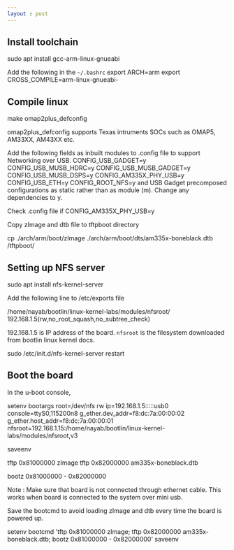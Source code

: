 ```yaml
---
layout : post
---
```

## Install toolchain

sudo apt install gcc-arm-linux-gnueabi

Add the following in the `~/.bashrc`
export ARCH=arm
export CROSS_COMPILE=arm-linux-gnueabi-

## Compile linux
make omap2plus_defconfig

omap2plus_defconfig supports Texas intruments SOCs such as OMAP5, AM33XX, AM43XX etc.

Add the following fields as inbuilt modules to .config file to support Networking over USB.
CONFIG_USB_GADGET=y
CONFIG_USB_MUSB_HDRC=y
CONFIG_USB_MUSB_GADGET=y
CONFIG_USB_MUSB_DSPS=y
CONFIG_AM335X_PHY_USB=y
CONFIG_USB_ETH=y
CONFIG_ROOT_NFS=y
and
USB Gadget precomposed configurations as static rather than as module (m). Change any dependencies to y.

Check .config file if CONFIG_AM335X_PHY_USB=y

Copy zImage and dtb file to tftpboot directory

cp ./arch/arm/boot/zImage ./arch/arm/boot/dts/am335x-boneblack.dtb /tftpboot/

## Setting up NFS server
sudo apt install nfs-kernel-server

Add the following line to /etc/exports file

/home/nayab/bootlin/linux-kernel-labs/modules/nfsroot/ 192.168.1.5(rw,no_root_squash,no_subtree_check)

192.168.1.5 is IP address of the board. `nfsroot` is the filesystem downloaded from bootlin linux kernel docs.

sudo /etc/init.d/nfs-kernel-server restart

## Boot the board
In the u-boot console,

setenv bootargs root=/dev/nfs rw ip=192.168.1.5:::::usb0 console=ttyS0,115200n8 g_ether.dev_addr=f8:dc:7a:00:00:02 g_ether.host_addr=f8:dc:7a:00:00:01 nfsroot=192.168.1.15:/home/nayab/bootlin/linux-kernel-labs/modules/nfsroot,v3

saveenv

tftp 0x81000000 zImage
tftp 0x82000000 am335x-boneblack.dtb

bootz 0x81000000 - 0x82000000

Note : Make sure that board is not connected through ethernet cable. This works when board is connected to the system over mini usb.

Save the bootcmd to avoid loading zImage and dtb every time the board is powered up.

setenv bootcmd 'tftp 0x81000000 zImage; tftp 0x82000000 am335x-boneblack.dtb; bootz 0x81000000 - 0x82000000'
saveenv
